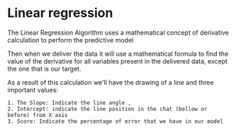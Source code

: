 # Linear regression
The Linear Regression Algorithm uses a mathematical concept of derivative calculation to perform the predictive model

Then when we deliver the data it will use a mathematical formula to find the value of the derivative for all variables present in the delivered data, except the one that is our target.

As a result of this calculation we'll have the drawing of a line and three important values: 

	1. The Slope: Indicate the line angle , 
	2. Intercept: indicate the line position in the chat (bellow or before) from X axis
    3. Score: Indicate the percentage of error that we have in our model 